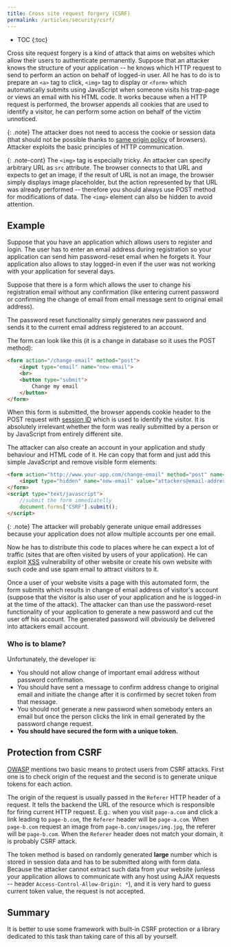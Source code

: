 ```yaml
---
title: Cross site request forgery (CSRF)
permalink: /articles/security/csrf/
---
```


* TOC
{:toc}

Cross site request forgery is a kind of attack that aims on websites which allow their users to authenticate
permanently. Suppose that an attacker knows the structure of your application -- he knows which HTTP
request to send to perform an action on behalf of logged-in user. All he has to do is to prepare an `<a>` tag to click,
`<img>` tag to display or `<form>` which automatically submits using JavaScript when someone visits his trap-page or
views an email with his HTML code. It works because when a HTTP request is performed, the browser appends all cookies that
are used to identify a visitor, he can perform some action on behalf of the victim unnoticed.

{: .note}
The attacker does not need to access the cookie or session data (that should not be possible thanks to
[same origin policy](https://en.wikipedia.org/wiki/Same-origin_policy) of browsers). Attacker exploits the basic
principles of HTTP communication.

{: .note-cont}
The `<img>` tag is especially tricky. An attacker can specify arbitrary URL as `src` attribute. The browser
connects to that URL and expects to get an image, if the result of URL is not an image, the browser simply displays
image placeholder, but the action represented by that URL was already performed -- therefore you should always use POST
method for modifications of data. The `<img>` element can also be hidden to avoid attention.

## Example
Suppose that you have an application which allows users to register and login. The user has to enter an email address
during registration so your application can send him password-reset email when he forgets it. Your application also
allows to stay logged-in even if the user was not working with your application for several days.

Suppose that there is a form which allows the user to change his registration email without any confirmation (like
entering current password or confirming the change of email from email message sent to original email address).

The password reset functionality simply generates new password and sends it to the current email address registered
to an account.

The form can look like this (it is a change in database so it uses the POST method):

~~~ html
<form action="/change-email" method="post">
    <input type="email" name="new-email">
    <br>
    <button type="submit">
        Change my email
    </button>
</form> 
~~~

When this form is submitted, the browser appends cookie header to the POST request with [session ID](/articles/cookies-sessions/)
which is used to identify the visitor. It is absolutely irrelevant whether the form was really submitted by a person
or by JavaScript from entirely different site.

The attacker can also create an account in your application and study behaviour and HTML code of it. He can copy that
form and just add this simple JavaScript and remove visible form elements:

~~~ html
<form action="http://www.your-app.com/change-email" method="post" name="CSRF">
    <input type="hidden" name="new-email" value="attackers@email-address.com">
</form>
<script type="text/javascript">
    //submit the form immediatelly
    document.forms['CSRF'].submit();
</script>
~~~

{: .note}
The attacker will probably generate unique email addresses because your application does not allow multiple accounts
per one email.

Now he has to distribute this code to places where he can expect a lot of traffic (sites that are often visited by
users of your application). He can exploit [XSS](/articles/security/xss/) vulnerability of other website or
create his own website with such code and use spam email to attract visitors to it.

Once a user of your website visits a page with this automated form, the form submits which results in change of
email address of visitor's account (suppose that the visitor is also user of your application and he is logged-in
at the time of the attack). The attacker can than use the password-reset functionality of your application to
generate a new password and cut the user off his account. The generated password will obviously be delivered into
attackers email account.

### Who is to blame?
Unfortunately, the developer is:
- You should not allow change of important email address without password confirmation.
- You should have sent a message to confirm address change to original email and initiate the change after it is
  confirmed by secret token from that message.
- You should not generate a new password when somebody enters an email but once the person clicks the link in email
  generated by the password change request.
- **You should have secured the form with a unique token.**

## Protection from CSRF
[OWASP](https://www.owasp.org/index.php/Cross-Site_Request_Forgery_%28CSRF%29_Prevention_Cheat_Sheet) mentions
two basic means to protect users from CSRF attacks. First one is to check origin of the request and the second
is to generate unique tokens for each action.

The origin of the request is usually passed in the `Referer` HTTP header of a request. It tells the backend the URL
of the resource which is responsible for firing current HTTP request. E.g.: when you visit `page-a.com` and click
a link leading to `page-b.com`, the `Referer` header will be `page-a.com`. When `page-b.com` request an image
from `page-b.com/images/img.jpg`, the referer will be `page-b.com`. When the `Referer` header does not match your
domain, it is probably CSRF attack.

The token method is based on randomly generated **large** number which is stored in session data and has to be
submitted along with form data. Because the attacker cannot extract such data from your website (unless your
application allows to communicate with any host using AJAX requests -- header `Access-Control-Allow-Origin: *`), and
it is very hard to guess current token value, the request is not accepted.

## Summary
It is better to use some framework with built-in CSRF protection or a library dedicated to this task than taking care
of this all by yourself.